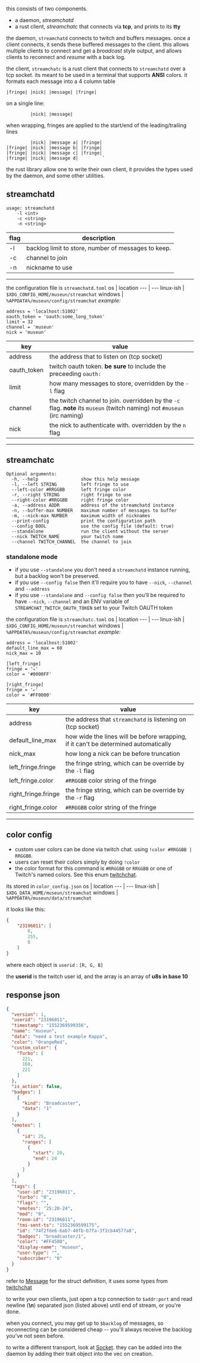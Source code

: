 this consists of two components.

* a daemon, _streamchatd_
* a rust client, _streamchatc_ that connects via **tcp**, and prints to its **tty**

the daemon, `streamchatd` connects to twitch and buffers messages. once a client connects, it sends these buffered messages to the client. this allows multiple clients to connect and get a *broadcast* style output, and allows clients to reconnect and *resume* with a back log.

the client, `streamchatc` is a rust client that connects to `streamchatd` over a tcp socket. its meant to be used in a terminal that supports **ANSI** colors. it formats each message into a 4 column table

```
|fringe| |nick| |message| |fringe|
```

on a single line:
```
         |nick| |message|        
```

when wrapping, fringes are applied to the start/end of the leading/trailing lines
```
         |nick| |message a| |fringe|
|fringe| |nick| |message b| |fringe|
|fringe| |nick| |message c| |fringe|
|fringe| |nick| |message d|         `
```

the rust library allow one to write their own client, it provides the types used by the daemon, and some other utilities.

## streamchatd
```
usage: streamchatd
    -l <int>
    -c <string>
    -n <string>
```
| flag | description |
--- | ---
-l | backlog limit to store, number of messages to keep.
-c | channel to join
-n | nickname to use
---
the configuration file is `streamchatd.toml`
os | location
--- | ---
linux-ish | `$XDG_CONFIG_HOME/museun/streamchat`
windows | `%APPDATA%/museun/config/streamchat` 
*example:*
```
address = 'localhost:51002'
oauth_token = 'oauth:some_long_token'
limit = 32
channel = 'museun'
nick = 'museun'
```
key | value
--- | ---
address |  the address that to listen on (tcp socket)
oauth_token | twitch oauth token. **be sure** to include the preceeding `oauth:`
limit  | how many messages to store, overridden by the `-l` flag
channel | the twitch channel to join. overridden by the `-c` flag. **note** its `museun` (twitch naming) not `#museun` (irc naming)
nick | the nick to authenticate with. overridden by the `n` flag
---
## streamchatc
```
Optional arguments:
  -h, --help                show this help message
  -l, --left STRING         left fringe to use
  --left-color #RRGGBB      left fringe color
  -r, --right STRING        right fringe to use
  --right-color #RRGGBB     right fringe color
  -a, --address ADDR        address of the streamchatd instance
  -n, --buffer-max NUMBER   maximum number of messages to buffer
  -m, --nick-max NUMBER     maximum width of nicknames
  --print-config            print the configuration path
  --config BOOL             use the config file (default: true)
  --standalone              run the client without the server
  --nick TWITCH_NAME        your twitch name
  --channel TWITCH_CHANNEL  the channel to join
```

### standalone mode
* if you use `--standalone` you don't need a `streamchatd` instance running, but a backlog won't be preserved.
* if you use `--config false` then it'll require you to have `--nick`, `--channel` and `--address` 
* if you use `--standalone` and `--config false` then you'll be required to have `--nick`, `--channel` and an ENV variable of `STREAMCHAT_TWITCH_OAUTH_TOKEN` set to your Twitch OAUTH token


the configuration file is `streamchatc.toml`
os | location
--- | ---
linux-ish | `$XDG_CONFIG_HOME/museun/streamchat`
windows | `%APPDATA%/museun/config/streamchat` 
*example:*
```
address = 'localhost:51002'
default_line_max = 60
nick_max = 10

[left_fringe]
fringe = '⤷'
color = '#0000FF'

[right_fringe]
fringe = '⤶'
color = '#FF0000'
```
key | value
--- | ---
address |  the address that `streamchatd` is listening on (tcp socket)
default_line_max |  how wide the lines will be before wrapping, if it can't be determined automatically
nick_max | how long a nick can be before truncation
left_fringe.fringe | the fringe string, which can be override by the `-l` flag
left_fringe.color | `#RRGGBB` color string of the fringe
right_fringe.fringe | the fringe string, which can be override by the `-r` flag
right_fringe.color | `#RRGGBB` color string of the fringe
---
## color config
* custom user colors can be done via twitch chat. using `!color #RRGGBB | RRGGBB`.
* users can reset their colors simply by doing `!color`
* the color format for this command is `#RRGGBB` or `RRGGBB` or one of Twitch's named colors. See this enum [twitchchat](https://github.com/museun/twitchchat/blob/9cda6169f3460714ec97db250b9e10124d455e07/src/twitch/color.rs#L89).

its stored in `color_config.json`
os | location
--- | ---
linux-ish | `$XDG_DATA_HOME/museun/streamchat`
windows | `%APPDATA%/museun/data/streamchat` 

it looks like this:
```json
{  
    "23196011": [
        0,
        255,
        0
    ] 
}
```
where each object is `userid` : `[R, G, B]`

the **userid** is the twitch user id, and the array is an array of **u8s in base 10**
## response json
```json
{
  "version": 1,
  "userid": "23196011",
  "timestamp": "1552369599356",
  "name": "museun",
  "data": "need a test example Kappa",
  "color": "OrangeRed",
  "custom_color": {
    "Turbo": [
      221,
      160,
      221
    ]
  },
  "is_action": false,
  "badges": [
    {
      "kind": "Broadcaster",
      "data": "1"
    }
  ],
  "emotes": [
    {
      "id": 25,
      "ranges": [
        {
          "start": 20,
          "end": 24
        }
      ]
    }
  ],
  "tags": {
    "user-id": "23196011",
    "turbo": "0",
    "flags": "",
    "emotes": "25:20-24",
    "mod": "0",
    "room-id": "23196011",
    "tmi-sent-ts": "1552369599175",
    "id": "74f2fde6-6ab7-40fb-b7fa-3f2cb44577a8",
    "badges": "broadcaster/1",
    "color": "#FF4500",
    "display-name": "museun",
    "user-type": "",
    "subscriber": "0"
  }
}
```
refer to [Message](src/message.rs) for the struct definition, it uses some types from [twitchchat](https://docs.rs/twitchchat/0.1.0/twitchchat/twitch/index.html)

to write your own clients, just open a tcp connection to `$addr:port` and read newline (**\n**) separated json (listed above) until end of stream, or you're done.

when you connect, you may get up to `$backlog` of messages, so reconnecting can be considered cheap -- you'll always receive the backlog you've not seen before.

to write a different transport, look at [Socket](src/transports/socket.rs). they can be added into the daemon by adding their trait object into the vec on creation.
